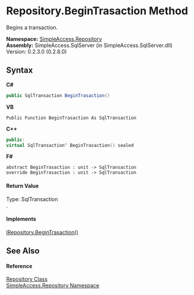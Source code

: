 # Repository.BeginTrasaction Method 
 

Begins a transaction.

**Namespace:**&nbsp;<a href="41571b4f-ca9a-e902-c5ef-a7c14c631bb2">SimpleAccess.Repository</a><br />**Assembly:**&nbsp;SimpleAccess.SqlServer (in SimpleAccess.SqlServer.dll) Version: 0.2.3.0 (0.2.8.0)

## Syntax

**C#**<br />
``` C#
public SqlTransaction BeginTrasaction()
```

**VB**<br />
``` VB
Public Function BeginTrasaction As SqlTransaction
```

**C++**<br />
``` C++
public:
virtual SqlTransaction^ BeginTrasaction() sealed
```

**F#**<br />
``` F#
abstract BeginTrasaction : unit -> SqlTransaction 
override BeginTrasaction : unit -> SqlTransaction 
```


#### Return Value
Type: SqlTransaction<br />.

#### Implements
<a href="6241b383-6ef7-aded-3c48-83e9ebbe1ec8">IRepository.BeginTrasaction()</a><br />

## See Also


#### Reference
<a href="edb9c152-cd28-6594-590a-18a81e266968">Repository Class</a><br /><a href="41571b4f-ca9a-e902-c5ef-a7c14c631bb2">SimpleAccess.Repository Namespace</a><br />
